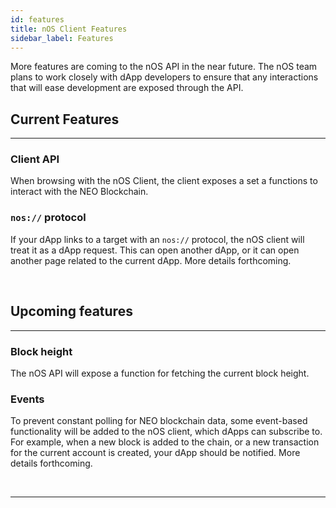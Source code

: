 ```yaml
---
id: features
title: nOS Client Features
sidebar_label: Features
---
```



More features are coming to the nOS API in the near future. The nOS team plans to work closely with
dApp developers to ensure that any interactions that will ease development are exposed through the
API.


## Current Features
---
### Client API
When browsing with the nOS Client, the client exposes a set a functions to interact with the NEO Blockchain.

### `nos://` protocol
If your dApp links to a target with an `nos://` protocol, the nOS client will treat it as a dApp
request.  This can open another dApp, or it can open another page related to the current dApp.
More details forthcoming.

&nbsp;

## Upcoming features
---
### Block height
The nOS API will expose a function for fetching the current block height.


### Events
To prevent constant polling for NEO blockchain data, some event-based functionality will be added to
the nOS client, which dApps can subscribe to.  For example, when a new block is added to the chain,
or a new transaction for the current account is created, your dApp should be notified.  More details
forthcoming.

&nbsp;




---